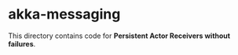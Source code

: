 akka-messaging
==============

This directory contains code for **Persistent Actor Receivers without failures**.